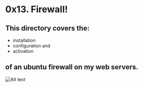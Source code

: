 # 0x13. Firewall!

## This directory covers the:

* installation
* configuration and 
* activation 

## of an ubuntu firewall on my web servers.

<img
  src="/path/to/img.jpg"
  alt="Alt text"
  title="Optional title"
  style="display: inline-block; margin: 0 auto; max-width: 300px">
